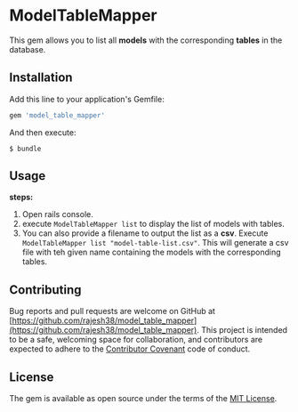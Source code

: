 # ModelTableMapper

This gem allows you to list all **models** with the corresponding **tables** in the database.

## Installation

Add this line to your application's Gemfile:

```ruby
gem 'model_table_mapper'
```

And then execute:

    $ bundle

## Usage
__steps:__
1. Open rails console.
2. execute `ModelTableMapper list` to display the list of models with tables.
3. You can also provide a filename to output the list as a **csv**. Execute `ModelTableMapper list "model-table-list.csv"`. This will generate a csv file with teh given name containing the models with the corresponding tables.

## Contributing

Bug reports and pull requests are welcome on GitHub at [https://github.com/rajesh38/model_table_mapper](https://github.com/rajesh38/model_table_mapper). This project is intended to be a safe, welcoming space for collaboration, and contributors are expected to adhere to the [Contributor Covenant](http://contributor-covenant.org) code of conduct.


## License

The gem is available as open source under the terms of the [MIT License](http://opensource.org/licenses/MIT).

